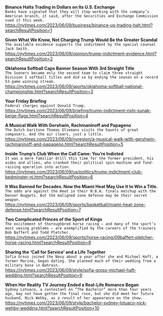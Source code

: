 **Binance Halts Trading in Dollars on Its U.S. Exchange**\
`Banks have signaled that they will stop working with the company’s American branch, it said, after the Securities and Exchange Commission sued it this week.`\
https://nytimes.com/2023/06/09/business/binance-us-trading-halt.html?searchResultPosition=1

**Given What We Know, Not Charging Trump Would Be the Greater Scandal**\
`The available evidence supports the indictment by the special counsel Jack Smith.`\
https://nytimes.com/2023/06/09/opinion/trump-indictment-evidence.html?searchResultPosition=2

**Oklahoma Softball Caps Banner Season With 3rd Straight Title**\
`The Sooners became only the second team to claim three straight Division I softball titles and did so by ending the season on a record 53-game winning streak.`\
https://nytimes.com/2023/06/09/sports/oklahoma-softball-national-championship.html?searchResultPosition=3

**Your Friday Briefing**\
`Federal charges against Donald Trump.`\
https://nytimes.com/2023/06/09/briefing/trump-indictment-rishi-sunak-beige-flags.html?searchResultPosition=4

**A Musical Walk With Gershwin, Rachmaninoff and Papageno**\
`The Dutch baritone Thomas Oliemans visits the haunts of great composers. And the air clears, just a little.`\
https://nytimes.com/2023/06/09/nyregion/a-musical-walk-with-gershwin-rachmaninoff-and-papageno.html?searchResultPosition=5

**Inside Trump’s Club When the Call Came: You’re Indicted**\
`It was a more familiar drill this time for the former president, his aides and allies, who cranked their political spin machine and fund-raising operation into action.`\
https://nytimes.com/2023/06/09/us/politics/trump-indictment-club-bedminster-nj.html?searchResultPosition=6

**It Was Banned for Decades. Now the Miami Heat May Use It to Win a Title.**\
`The odds are against the Heat in their N.B.A. finals matchup with the Denver Nuggets. But the maligned zone defense may be their secret weapon.`\
https://nytimes.com/2023/06/09/sports/basketball/miami-heat-zone-defense.html?searchResultPosition=7

**Two Complicated Princes of the Sport of Kings**\
`The excitement of thoroughbred horse racing — and many of the sport’s most vexing problems — are exemplified by the careers of the trainers Bob Baffert and Todd Pletcher.`\
https://nytimes.com/2023/06/09/sports/horse-racing/09baffert-pletcher-horse-racing.html?searchResultPosition=8

**Sharing the ‘Call for Service’ and a Life Together**\
`Sofia Gross joined the Navy about a year after she and Michael Haft, a former Marine, began dating. She planned much of their wedding from a military base in Bahrain.`\
https://nytimes.com/2023/06/09/style/sofia-gross-michael-haft-wedding.html?searchResultPosition=9

**When Her Reality TV Journey Ended a Real-Life Romance Began**\
`Sydney Lotuaco, a contestant on “The Bachelor” more than four years ago, may not have gotten the final rose, but she did meet her future husband, Nick Wehby, as a result of her appearance on the show.`\
https://nytimes.com/2023/06/09/style/bachelor-sydney-lotuaco-nick-wehby-wedding.html?searchResultPosition=10

